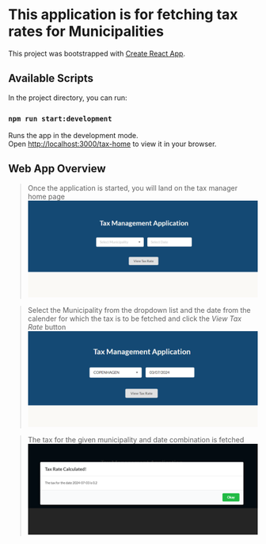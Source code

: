 # This application is for fetching tax rates for Municipalities

This project was bootstrapped with [Create React App](https://github.com/facebook/create-react-app).

## Available Scripts

In the project directory, you can run:

### `npm run start:development`

Runs the app in the development mode.\
Open [http://localhost:3000/tax-home](http://localhost:3000/tax-home) to view it in your browser.

## Web App Overview

> Once the application is started, you will land on the tax manager home page
![Home Page](./public/documentation/webimage1.png)

> Select the Municipality from the dropdown list and the date from the calender for which the tax is to be fetched and click the <em>View Tax Rate</em> button
![Home Page](./public/documentation/webimage2.png)

> The tax for the given municipality and date combination is fetched
![Home Page](./public/documentation/webimage3.png)
